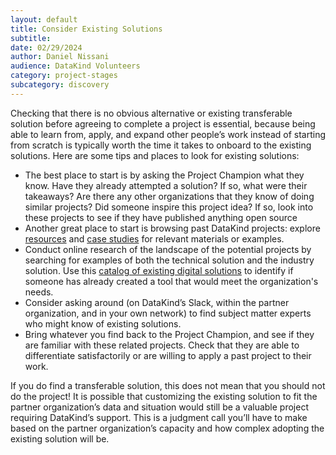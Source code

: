 ```yaml
---
layout: default
title: Consider Existing Solutions
subtitle:
date: 02/29/2024
author: Daniel Nissani
audience: DataKind Volunteers
category: project-stages
subcategory: discovery
---
```


Checking that there is no obvious alternative or existing transferable solution before agreeing to complete a project is essential, because being able to learn from, apply, and expand other people’s work instead of starting from scratch is typically worth the time it takes to onboard to the existing solutions. Here are some tips and places to look for existing solutions: 


* The best place to start is by asking the Project Champion what they know. Have they already attempted a solution? If so, what were their takeaways? Are there any other organizations that they know of doing similar projects? Did someone inspire this project idea? If so, look into these projects to see if they have published anything open source
* Another great place to start is browsing past DataKind projects: explore [resources](https://docs.google.com/document/d/1nK2DOSGr5_PogKnWt0ZzJ4OnQWEaaHN6dNz4JcKCPAU/edit#heading=h.yrp7h7p5jy3j) and [case studies](https://www.datakind.org/blog/) for relevant materials or examples.
* Conduct online research of the landscape of the potential projects by searching for examples of both the technical solution and the industry solution. Use this [catalog of existing digital solutions](https://dial.global/announcing-the-launch-of-the-dial-catalog-of-digital-solutions/)  to identify if someone has already created a tool that would meet the organization's needs.
* Consider asking around (on DataKind’s Slack, within the partner organization, and in your own network) to find subject matter experts who might know of existing solutions.
* Bring whatever you find back to the Project Champion, and see if they are familiar with these related projects. Check that they are able to differentiate satisfactorily or are willing to apply a past project to their work.


If you do find a transferable solution, this does not mean that you should not do the project! It is possible that customizing the existing solution to fit the partner organization’s data and situation would still be a valuable project requiring DataKind’s support. This is a judgment call you’ll have to make based on the partner organization’s capacity and how complex adopting the existing solution will be.
